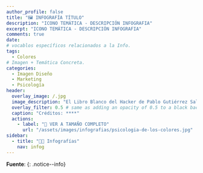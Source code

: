 ```yaml
---
author_profile: false
title: "🖼 INFOGRAFÍA TÍTULO"
description: "ICONO TEMÁTICA - DESCRIPCIÓN INFOGRAFIA"
excerpt: "ICONO TEMÁTICA - DESCRIPCIÓN INFOGRAFIA"
comments: true
date: 
# vocablos específicos relacionados a la Info.
tags:
  - Colores
# Imagen + Temática Concreta.
categories:
  - Imagen Diseño
  - Marketing
  - Psicología
header:
  overlay_image: /.jpg
  image_description: "El Libro Blanco del Hacker de Pablo Gutiérrez Salazar | Visto en Ciberninjas"
  overlay_filter: 0.5 # same as adding an opacity of 0.5 to a black background
  caption: "Créditos: ****"
  actions:
    - label: "📸 VER A TAMAÑO COMPLETO"
      url: "/assets/images/infografias/psicologia-de-los-colores.jpg"
sidebar:
  - title: "👨‍🎨 Infografías"
    nav: infog
---
```


<!-- Breve Resumen o Aclaración de lo que se Trata -->

<!-- Fuente -->
**Fuente**: []()
{: .notice--info}
